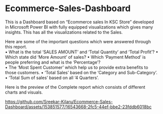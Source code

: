 # Ecommerce-Sales-Dashboard
This is a Dashboard based on “Ecommerce sales In KSC Store” developed in Microsoft Power BI with fully equipped visualizations which gives many insights. This has all the visualizations related to the Sales. 

Here are some of the important questions which were answered through this report.  
•	What is the total ‘SALES AMOUNT’ and ‘Total Quantity’ and ‘Total Profit’? 
•	Which state did ‘More Amount’ of sales? 
•	Which ‘Payment Method’ is people preferring and what is the ‘Percentage’?  
•	The ‘Most Spent Customer’ which help us to provide extra benefits to those customers. 
•	‘Total Sales’ based on the ‘Category and Sub-Category’. 
•	‘Total Sum of sales’ based on all ‘4 Quarters’.

Here is the preview of the Complete report which consists of different charts and visuals. 

https://github.com/Sreekar-Kilaru/Ecommerce-Sales-Dashboard/assets/153851577/16543668-2fc5-44ef-bbe2-23fddb6018bc


